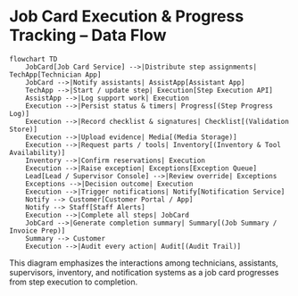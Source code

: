 # Job Card Execution & Progress Tracking – Data Flow

```mermaid
flowchart TD
    JobCard[Job Card Service] -->|Distribute step assignments| TechApp[Technician App]
    JobCard -->|Notify assistants| AssistApp[Assistant App]
    TechApp -->|Start / update step| Execution[Step Execution API]
    AssistApp -->|Log support work| Execution
    Execution -->|Persist status & timers| Progress[(Step Progress Log)]
    Execution -->|Record checklist & signatures| Checklist[(Validation Store)]
    Execution -->|Upload evidence| Media[(Media Storage)]
    Execution -->|Request parts / tools| Inventory[(Inventory & Tool Availability)]
    Inventory -->|Confirm reservations| Execution
    Execution -->|Raise exception| Exceptions[Exception Queue]
    Lead[Lead / Supervisor Console] -->|Review override| Exceptions
    Exceptions -->|Decision outcome| Execution
    Execution -->|Trigger notifications| Notify[Notification Service]
    Notify --> Customer[Customer Portal / App]
    Notify --> Staff[Staff Alerts]
    Execution -->|Complete all steps| JobCard
    JobCard -->|Generate completion summary| Summary[(Job Summary / Invoice Prep)]
    Summary --> Customer
    Execution -->|Audit every action| Audit[(Audit Trail)]
```

This diagram emphasizes the interactions among technicians, assistants, supervisors, inventory, and notification systems as a job card progresses from step execution to completion.
